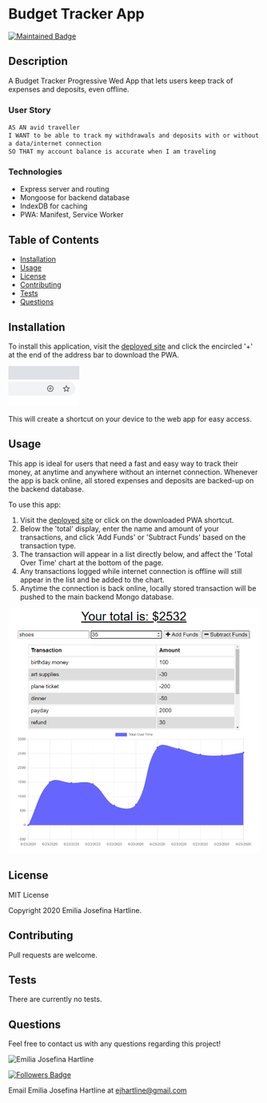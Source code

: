 
  # Budget Tracker App

  [![Maintained Badge](https://img.shields.io/badge/Maintained%3F-yes-green.svg)](https://github.com/emijoha)

  ## Description

  A Budget Tracker Progressive Wed App that lets users keep track of expenses and deposits, even offline.

  ### User Story

  ```
  AS AN avid traveller
  I WANT to be able to track my withdrawals and deposits with or without a data/internet connection
  SO THAT my account balance is accurate when I am traveling
  ```

  ### Technologies

  * Express server and routing
  * Mongoose for backend database
  * IndexDB for caching
  * PWA: Manifest, Service Worker
  
  ## Table of Contents

  * [Installation](#installation)
  * [Usage](#usage)
  * [License](#license)
  * [Contributing](#contributing)
  * [Tests](#tests)
  * [Questions](#questions)

  ## Installation

  To install this application, visit the [deployed site](heroku.com) and click the encircled '+' at the end of the address bar to download the PWA. 
  
   <img src="./readme-images/pwa.png" alt="Click encircled plus sign to download PWA app"/>
  
  This will create a shortcut on your device to the web app for easy access.
  
  ## Usage

  This app is ideal for users that need a fast and easy way to track their money, at anytime and anywhere without an internet connection. Whenever the app is back online, all stored expenses and deposits are backed-up on the backend database. 

  To use this app: 
  1. Visit the [deployed site](heroku.com) or click on the downloaded PWA shortcut.
  2. Below the 'total' display, enter the name and amount of your transactions, and click 'Add Funds' or 'Subtract Funds' based on the transaction type.
  3. The transaction will appear in a list directly below, and affect the 'Total Over Time' chart at the bottom of the page.
  4. Any transactions logged while internet connection is offline will still appear in the list and be added to the chart.
  5. Anytime the connection is back online, locally stored transaction will be pushed to the main backend Mongo database. 

   <img src="./readme-images/app.png" alt="image of budget tracker app"/>

  ## License

  MIT License

  Copyright 2020 Emilia Josefina Hartline.

  ## Contributing

  Pull requests are welcome. 

  ## Tests

  There are currently no tests.

  ## Questions

  Feel free to contact us with any questions regarding this project!

  <img src="https://avatars0.githubusercontent.com/u/60240293?v=4" alt="Emilia Josefina Hartline" width="250"/>
  
  [![Followers Badge](https://img.shields.io/badge/Followers-8-yellow)](https://github.com/emijoha)

  Email Emilia Josefina Hartline at ejhartline@gmail.com 
  